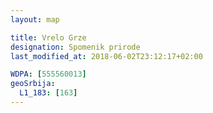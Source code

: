 ```yaml
---
layout: map

title: Vrelo Grze
designation: Spomenik prirode
last_modified_at: 2018-06-02T23:12:17+02:00

WDPA: [555560013]
geoSrbija:
  L1_183: [163]
---
```

